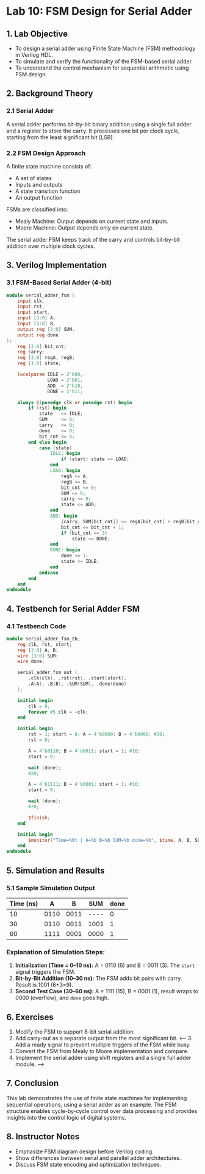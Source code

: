 
# Lab 10: FSM Design for Serial Adder

## 1. Lab Objective

- To design a serial adder using Finite State Machine (FSM) methodology in Verilog HDL.
- To simulate and verify the functionality of the FSM-based serial adder.
- To understand the control mechanism for sequential arithmetic using FSM design.

## 2. Background Theory

### 2.1 Serial Adder
A serial adder performs bit-by-bit binary addition using a single full adder and a register to store the carry. It processes one bit per clock cycle, starting from the least significant bit (LSB).

### 2.2 FSM Design Approach
A finite state machine consists of:

- A set of states
- Inputs and outputs
- A state transition function
- An output function

FSMs are classified into:

- Mealy Machine: Output depends on current state and inputs.
- Moore Machine: Output depends only on current state.

The serial adder FSM keeps track of the carry and controls bit-by-bit addition over multiple clock cycles.

## 3. Verilog Implementation

### 3.1 FSM-Based Serial Adder (4-bit)

```verilog
module serial_adder_fsm (
    input clk,
    input rst,
    input start,
    input [3:0] A,
    input [3:0] B,
    output reg [3:0] SUM,
    output reg done
);
    reg [2:0] bit_cnt;
    reg carry;
    reg [3:0] regA, regB;
    reg [1:0] state;

    localparam IDLE = 2'b00,
               LOAD = 2'b01,
               ADD  = 2'b10,
               DONE = 2'b11;

    always @(posedge clk or posedge rst) begin
        if (rst) begin
            state   <= IDLE;
            SUM     <= 0;
            carry   <= 0;
            done    <= 0;
            bit_cnt <= 0;
        end else begin
            case (state)
                IDLE: begin
                    if (start) state <= LOAD;
                end
                LOAD: begin
                    regA <= A;
                    regB <= B;
                    bit_cnt <= 0;
                    SUM <= 0;
                    carry <= 0;
                    state <= ADD;
                end
                ADD: begin
                    {carry, SUM[bit_cnt]} <= regA[bit_cnt] + regB[bit_cnt] + carry;
                    bit_cnt <= bit_cnt + 1;
                    if (bit_cnt == 3)
                        state <= DONE;
                end
                DONE: begin
                    done <= 1;
                    state <= IDLE;
                end
            endcase
        end
    end
endmodule
```

## 4. Testbench for Serial Adder FSM

### 4.1 Testbench Code

```verilog
module serial_adder_fsm_tb;
    reg clk, rst, start;
    reg [3:0] A, B;
    wire [3:0] SUM;
    wire done;

    serial_adder_fsm uut (
        .clk(clk), .rst(rst), .start(start),
        .A(A), .B(B), .SUM(SUM), .done(done)
    );

    initial begin
        clk = 0;
        forever #5 clk = ~clk;
    end

    initial begin
        rst = 1; start = 0; A = 4'b0000; B = 4'b0000; #10;
        rst = 0;

        A = 4'b0110; B = 4'b0011; start = 1; #10;
        start = 0;

        wait (done);
        #20;

        A = 4'b1111; B = 4'b0001; start = 1; #10;
        start = 0;

        wait (done);
        #20;

        $finish;
    end

    initial begin
        $monitor("Time=%0t | A=%b B=%b SUM=%b done=%b", $time, A, B, SUM, done);
    end
endmodule
```

## 5. Simulation and Results

### 5.1 Sample Simulation Output

| Time (ns) | A    | B    | SUM  | done |
|-----------|------|------|------|------|
| 10        | 0110 | 0011 | ---- | 0    |
| 30        | 0110 | 0011 | 1001 | 1    |
| 60        | 1111 | 0001 | 0000 | 1    |

### Explanation of Simulation Steps:

1. **Initialization (Time = 0–10 ns):** A = 0110 (6) and B = 0011 (3). The `start` signal triggers the FSM.
2. **Bit-by-Bit Addition (10–30 ns):** The FSM adds bit pairs with carry. Result is 1001 (6+3=9).
3. **Second Test Case (30–60 ns):** A = 1111 (15), B = 0001 (1), result wraps to 0000 (overflow), and `done` goes high.

## 6. Exercises

1. Modify the FSM to support 8-bit serial addition.
2. Add carry-out as a separate output from the most significant bit.
<-- 3. Add a ready signal to prevent multiple triggers of the FSM while busy.
4. Convert the FSM from Mealy to Moore implementation and compare.
5. Implement the serial adder using shift registers and a single full adder module. -->

## 7. Conclusion

This lab demonstrates the use of finite state machines for implementing sequential operations, using a serial adder as an example. The FSM structure enables cycle-by-cycle control over data processing and provides insights into the control logic of digital systems.

## 8. Instructor Notes

- Emphasize FSM diagram design before Verilog coding.
- Show differences between serial and parallel adder architectures.
- Discuss FSM state encoding and optimization techniques.
